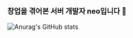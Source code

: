 ### 창업을 겪어본 서버 개발자 neo입니다 👋

![Anurag's GitHub stats](https://github-readme-stats.vercel.app/api?username=neo-startup&show_icons=true&theme=github_dark)

<!--
**neo-startup/neo-startup** is a ✨ _special_ ✨ repository because its `README.md` (this file) appears on your GitHub profile.

Here are some ideas to get you started:

- 🔭 I’m currently working on ...
- 🌱 I’m currently learning ...
- 👯 I’m looking to collaborate on ...
- 🤔 I’m looking for help with ...
- 💬 Ask me about ...
- 📫 How to reach me: ...
- 😄 Pronouns: ...
- ⚡ Fun fact: ...
-->
